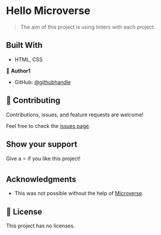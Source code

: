 # Hello Microverse

> The aim of this project is using linters with each project.

## Built With

- HTML, CSS

👤 **Author1**

- GitHub: [@githubhandle](https://github.com/Yazino12)

## 🤝 Contributing

Contributions, issues, and feature requests are welcome!

Feel free to check the [issues page](../../issues/).

## Show your support

Give a ⭐️ if you like this project!

## Acknowledgments

- This was not possible without the help of [Microverse](https://github.com/microverseinc/curriculum-transversal-skills/blob/main/documentation/hello_microverse_project.md).

## 📝 License

This project has no licenses.
